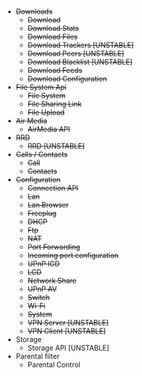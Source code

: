 - ~~Downloads~~
    - ~~Download~~
    - ~~Download Stats~~
    - ~~Download Files~~
    - ~~Download Trackers [UNSTABLE]~~
    - ~~Download Peers [UNSTABLE]~~
    - ~~Download Blacklist [UNSTABLE]~~
    - ~~Download Feeds~~
    - ~~Download Configuration~~
- ~~File System Api~~
    - ~~File System~~
    - ~~File Sharing Link~~
    - ~~File Upload~~
- ~~Air Media~~
    - ~~AirMedia API~~
- ~~RRD~~
    - ~~RRD [UNSTABLE]~~
- ~~Calls / Contacts~~
    - ~~Call~~
    - ~~Contacts~~
- ~~Configuration~~
    - ~~Connection API~~
    - ~~Lan~~
    - ~~Lan Browser~~
    - ~~Freeplug~~
    - ~~DHCP~~
    - ~~Ftp~~
    - ~~NAT~~
    - ~~Port Forwarding~~
    - ~~Incoming port configuration~~
    - ~~UPnP IGD~~
    - ~~LCD~~
    - ~~Network Share~~
    - ~~UPnP AV~~
    - ~~Switch~~
    - ~~Wi-Fi~~
    - ~~System~~
    - ~~VPN Server [UNSTABLE]~~
    - ~~VPN Client [UNSTABLE]~~
- Storage
    - Storage API [UNSTABLE]
- Parental filter
    - Parental Control